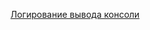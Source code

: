 [Логирование вывода консоли](/articles/%D0%9B%D0%BE%D0%B3%D0%B8%D1%80%D0%BE%D0%B2%D0%B0%D0%BD%D0%B8%D0%B5%20%D0%B2%D1%8B%D0%B2%D0%BE%D0%B4%D0%B0%20%D0%BA%D0%BE%D0%BD%D1%81%D0%BE%D0%BB%D0%B8.md)
